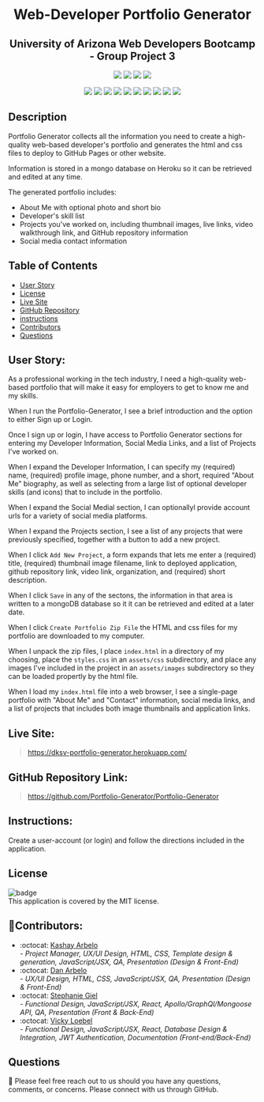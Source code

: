 
<h1 align="center">Web-Developer Portfolio Generator</h1>
  <h2 align="center">University of Arizona Web Developers Bootcamp - Group Project 3</h2>

  <p align="center">
    <img src="https://img.shields.io/github/repo-size/Portfolio-Generator/Portfolio-Generator?style=plastic" />
    <img src="https://img.shields.io/github/languages/count/Portfolio-Generator/Portfolio-Generator?style=plastic" />
    <img src="https://img.shields.io/github/languages/top/Portfolio-Generator/Portfolio-Generator-Guide?style=plastic" />
    <img src="https://img.shields.io/github/last-commit/Portfolio-Generator/Portfolio-Generator?style=plastic" />
  </p>

  <p align="center">
    <img src="https://img.shields.io/badge/Javascript-yellow" />
    <img src="https://img.shields.io/badge/React-9cf" />
    <img src="https://img.shields.io/badge/-TailwindCSS-blueviolet" />
    <img src="https://img.shields.io/badge/-Node.js-green" />
    <img src="https://img.shields.io/badge/Express-brightgreen" />
    <img src="https://img.shields.io/badge/JWT-orange" />
    <img src="https://img.shields.io/badge/MongoDB-darkgreen" />


<img src="https://img.shields.io/badge/graphql-maroon" />
    <img src="https://img.shields.io/badge/-Bcrypt-darkgrey" />
    <img src="https://img.shields.io/badge/-Dotenv-gold" />
   
   
    
  </p>
  
  ## Description
Portfolio Generator collects all the information you need to create a high-quality web-based developer's portfolio and generates the html and css files to deploy to GitHub Pages or other website.  

Information is stored in a mongo database on Heroku so it can be retrieved and edited at any time.

The generated portfolio includes:  
 * About Me with optional photo and short bio
 * Developer's skill list
 * Projects you've worked on, including thumbnail images, live links, video walkthrough link, and GitHub repository information
 * Social media contact information 


<!-- ### Link to Walkthrough Video:

> - [:movie_camera: Click Here for an external video link.](https://drive.google.com/file/d/1UL_enQS1NUaSNOnWEJRAG2vYJFQae5Vr/view)
> - [:movie_camera: Click Here for the downloaded MP4 video saved locally.](./src/demo-MP4.mp4)
<!-- > - [:movie_camera: Click Here for the downloaded webm video saved locally.](./src/demo-webm.webm) -->

<!-- :loop: Here's a GIF showing the app's overall functionality:

<!-- ![demo](./src/demo.gif)  -->

## Table of Contents

- [User Story](#user)
- [License](#license)
- [Live Site](#live)
- [GitHub Repository](#github)
- [instructions](#instructions)
- [Contributors](#contributors)
- [Questions](#questions)

## User Story: 

As a professional working in the tech industry, I need a high-quality web-based portfolio that will make it easy for employers to get to know me and my skills.

When I run the Portfolio-Generator, I see a brief introduction and the option to either Sign up or Login.

Once I sign up or login, I have access to  Portfolio Generator sections for entering my Developer Information, Social Media Links, and a list of Projects I've worked on. 

When I expand the Developer Information, I can specify my (required) name, (required) profile image, phone number, and a short, required "About Me" biography, as well as selecting from a large list of optional developer skills (and icons) that to include in the portfolio.

When I expand the Social Medial section, I can optionallyl provide account urls for a variety of social media platforms.

When I expand the Projects section, I see a list of any projects that were previously specified, together with a button to add a new project. 

When I click ``Add New Project``, a form expands that lets me enter a (required) title, (required) thumbnail image filename, link to deployed application, github repository link, video link, organization, and (required) short description.

When I click ``Save`` in any of the sectons, the information in that area is written to a mongoDB database so it it can be retrieved and edited at a later date.

When I click ``Create Portfolio Zip File`` the HTML and css files for my portfolio are downloaded to my computer.

When I unpack the zip files, I place  ``index.html`` in a directory of my choosing, place the ``styles.css`` in an ``assets/css`` subdirectory, and place any images I've included in the project in an ``assets/images`` subdirectory so they can be loaded propertly by the html file.

When I load my ``index.html`` file into a web browser, I see a single-page portfolio with "About Me" and "Contact" information, social media links, and a list of projects that includes both image thumbnails and application links. 

## Live Site:

> https://dksv-portfolio-generator.herokuapp.com/

## GitHub Repository Link:

>https://github.com/Portfolio-Generator/Portfolio-Generator

## Instructions:

Create a user-account (or login) and follow the directions included in the application.   

## License

![badge](https://img.shields.io/badge/license-MIT-success)
<br />
This application is covered by the MIT license.

## 👥Contributors:

- :octocat: [Kashay Arbelo](https://github.com/KashCodes)<br /> - _Project Manager, UX/UI Design, HTML, CSS, Template design & generation, JavaScript/JSX, QA, Presentation (Design & Front-End)_
- :octocat: [Dan Arbelo](/https://github.com/Govepitr)<br /> - _UX/UI Design, HTML, CSS, JavaScript/JSX, QA, Presentation (Design & Front-End)_
- :octocat: [Stephanie Giel](https://github.com/SGiel)<br /> - _Functional Design, JavaScript/JSX, React, Apollo/GraphQl/Mongoose API, QA, Presentation (Front & Back-End)_
- :octocat: [Vicky Loebel](https://github.com/vloebel)<br /> - _Functional Design,  JavaScript/JSX, React, Database Design & Integration, JWT Authentication, Documentation (Front-end/Back-End)_



## Questions

🔧 Please feel free reach out to us should you have any questions, comments, or concerns. Please connect with us through GitHub.<br />
